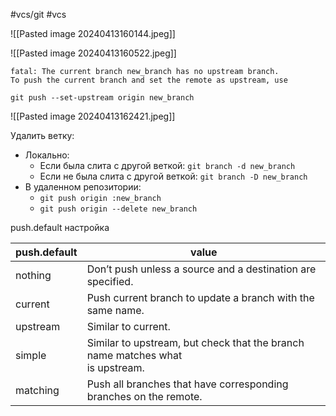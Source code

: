#vcs/git #vcs 

![[Pasted image 20240413160144.jpeg]]

![[Pasted image 20240413160522.jpeg]]

```
fatal: The current branch new_branch has no upstream branch.
To push the current branch and set the remote as upstream, use

git push --set-upstream origin new_branch
```

![[Pasted image 20240413162421.jpeg]]

Удалить ветку:
- Локально:
	- Если была слита с другой веткой: `git branch -d new_branch`
	- Если не была слита с другой веткой: `git branch -D new_branch`
- В удаленном репозитории:
	- `git push origin :new_branch`
	- `git push origin --delete new_branch`

push.default настройка

| push.default | value                                                                            |
| ------------ | -------------------------------------------------------------------------------- |
| nothing      | Don’t push unless a source and a destination are specified.                      |
| current      | Push current branch to update a branch with the same name.                       |
| upstream     | Similar to current.                                                              |
| simple       | Similar to upstream, but check that the branch name matches what<br>is upstream. |
| matching     | Push all branches that have corresponding branches on the remote.                |
